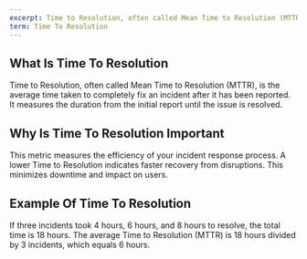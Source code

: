 ```yaml
---
excerpt: Time to Resolution, often called Mean Time to Resolution (MTTR), is the average time taken to completely fix an incident after it has been reported.
term: Time To Resolution
---
```

## What Is Time To Resolution

Time to Resolution, often called Mean Time to Resolution (MTTR), is the average time taken to completely fix an incident after it has been reported. It measures the duration from the initial report until the issue is resolved.

## Why Is Time To Resolution Important

This metric measures the efficiency of your incident response process. A lower Time to Resolution indicates faster recovery from disruptions. This minimizes downtime and impact on users.

## Example Of Time To Resolution

If three incidents took 4 hours, 6 hours, and 8 hours to resolve, the total time is 18 hours. The average Time to Resolution (MTTR) is 18 hours divided by 3 incidents, which equals 6 hours.